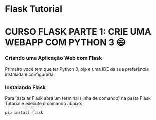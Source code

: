 # Flask Tutorial

# CURSO FLASK PARTE 1: CRIE UMA WEBAPP COM PYTHON 3 😄

### Criando uma Aplicação Web com Flask 

Primeiro você tem que ter Python 3, pip e uma IDE da sua preferência instalada e configurada. 

### Instalando Flask

Para instalar Flask abra um terminal (linha de comando) na pasta Flask Tutorial e execute o comando abaixo:

``` pip install flask ```


 

```Fontes: ´´´  https://neps.academy
